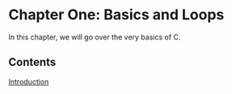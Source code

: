 # Chapter One: Basics and Loops
In this chapter, we will go over the very basics of C.

Contents
--------

[Introduction](./Chapter%20One%20Basics%20and%20Loops/1.0%20Introduction.md)  
<!-- [1.1 Hello World](https://github.com/infection-tag/learn-c/blob/main/Chapter%20One%20Basics%20and%20Loops/1.1%20Hello%20World.md)  
[1.2 Hello World Breakdown](https://github.com/infection-tag/learn-c/blob/main/Chapter%20One%20Basics%20and%20Loops/1.2%20Hello%20World%20Breakdown.md)  
[1.3 The While Loop](https://github.com/infection-tag/learn-c/blob/main/Chapter%20One%20Basics%20and%20Loops/1.3%20The%20While%20Loop.md)  
[1.4 The For Loop](https://github.com/infection-tag/learn-c/blob/main/Chapter%20One%20Basics%20and%20Loops/1.4%20The%20For%20Loop.md)  
[1.5 If, Else, and If-Else](https://github.com/infection-tag/learn-c/blob/main/Chapter%20One%20Basics%20and%20Loops/1.5%20If%2C%20Else%2C%20and%20Else-If.md) -->
